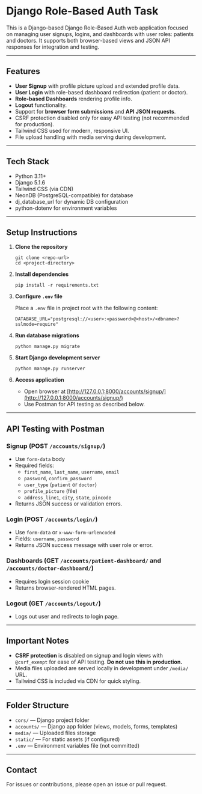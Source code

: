 
# Django Role-Based Auth Task

This is a Django-based Django Role-Based Auth web application focused on managing user signups, logins, and dashboards with user roles: patients and doctors. It supports both browser-based views and JSON API responses for integration and testing.

---

## Features

- **User Signup** with profile picture upload and extended profile data.
- **User Login** with role-based dashboard redirection (patient or doctor).
- **Role-based Dashboards** rendering profile info.
- **Logout** functionality.
- Support for **browser form submissions** and **API JSON requests**.
- CSRF protection disabled only for easy API testing (not recommended for production).
- Tailwind CSS used for modern, responsive UI.
- File upload handling with media serving during development.

---

## Tech Stack

- Python 3.11+
- Django 5.1.6
- Tailwind CSS (via CDN)
- NeonDB (PostgreSQL-compatible) for database
- dj_database_url for dynamic DB configuration
- python-dotenv for environment variables

---

## Setup Instructions

1. **Clone the repository**

   ```
   git clone <repo-url>
   cd <project-directory>
   ```

2. **Install dependencies**

   ```
   pip install -r requirements.txt
   ```

3. **Configure `.env` file**

   Place a `.env` file in project root with the following content:

   ```
   DATABASE_URL="postgresql://<user>:<password>@<host>/<dbname>?sslmode=require"
   ```

5. **Run database migrations**

   ```
   python manage.py migrate
   ```

6. **Start Django development server**

   ```
   python manage.py runserver
   ```

7. **Access application**

   - Open browser at [http://127.0.0.1:8000/accounts/signup/](http://127.0.0.1:8000/accounts/signup/)
   - Use Postman for API testing as described below.

---

## API Testing with Postman

### Signup (POST `/accounts/signup/`)

- Use `form-data` body
- Required fields:
  - `first_name`, `last_name`, `username`, `email`
  - `password`, `confirm_password`
  - `user_type` (`patient` or `doctor`)
  - `profile_picture` (file)
  - `address_line1`, `city`, `state`, `pincode`
- Returns JSON success or validation errors.

### Login (POST `/accounts/login/`)

- Use `form-data` or `x-www-form-urlencoded`
- Fields: `username`, `password`
- Returns JSON success message with user role or error.

### Dashboards (GET `/accounts/patient-dashboard/` and `/accounts/doctor-dashboard/`)

- Requires login session cookie
- Returns browser-rendered HTML pages.

### Logout (GET `/accounts/logout/`)

- Logs out user and redirects to login page.

---

## Important Notes

- **CSRF protection** is disabled on signup and login views with `@csrf_exempt` for ease of API testing. **Do not use this in production.**
- Media files uploaded are served locally in development under `/media/` URL.
- Tailwind CSS is included via CDN for quick styling.

---

## Folder Structure

- `cors/` — Django project folder
- `accounts/` — Django app folder (views, models, forms, templates)
- `media/` — Uploaded files storage
- `static/` — For static assets (if configured)
- `.env` — Environment variables file (not committed)

---

## Contact

For issues or contributions, please open an issue or pull request.
